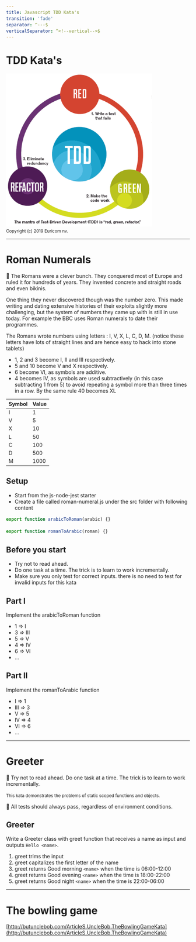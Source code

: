```yaml
---
title: Javascript TDD Kata's
transition: 'fade'
separator: ^---$
verticalSeparator: ^<!--vertical-->$
---
```


# TDD Kata's

<img src="./images/tdd-mantra.gif" width="400px" /><br>
<small>
Copyright (c) 2019 Euricom nv.
</small>

---

# Roman Numerals

📖 The Romans were a clever bunch. They conquered most of Europe and ruled it for hundreds of years. They invented concrete and straight roads and even bikinis.

<!--vertical-->

One thing they never discovered though was the number zero. This made writing and dating extensive histories of their exploits slightly more challenging, but the system of numbers they came up with is still in use today. For example the BBC uses Roman numerals to date their programmes.

<!--vertical-->

The Romans wrote numbers using letters : I, V, X, L, C, D, M. (notice these letters have lots of straight lines and are hence easy to hack into stone tablets)

- 1, 2 and 3 become I, II and III respectively.
- 5 and 10 become V and X respectively.
- 6 become VI, as symbols are additive.
- 4 becomes IV, as symbols are used subtractively (in this case subtracting 1 from 5) to avoid repeating a symbol more than three times in a row. By the same rule 40 becomes XL

<!--vertical-->

| Symbol | Value |
| ------ | ----- |
| I      | 1     |
| V      | 5     |
| X      | 10    |
| L      | 50    |
| C      | 100   |
| D      | 500   |
| M      | 1000  |

<!--vertical-->

## Setup

- Start from the js-node-jest starter
- Create a file called roman-numeral.js under the src folder with following content

```javascript
export function arabicToRoman(arabic) {}

export function romanToArabic(roman) {}
```

<!--vertical-->

## Before you start

- Try not to read ahead.
- Do one task at a time. The trick is to learn to work incrementally.
- Make sure you only test for correct inputs. there is no need to test for invalid inputs for this kata

<!--vertical-->

## Part I

Implement the arabicToRoman function

- 1 => I
- 3 => III
- 5 => V
- 4 => IV
- 6 => VI
- ...

<!--vertical-->

## Part II

Implement the romanToArabic function

- I => 1
- III => 3
- V => 5
- IV => 4
- VI => 6
- ...

---

# Greeter

💪 Try not to read ahead. Do one task at a time. The trick is to learn to work incrementally.

<small>This kata demonstrates the problems of static scoped functions and objects.</small>

🧠 All tests should always pass, regardless of environment conditions.

<!--vertical-->

## Greeter

Write a Greeter class with greet function that receives a name as input and outputs `Hello <name>`.

1. greet trims the input
2. greet capitalizes the first letter of the name
3. greet returns Good morning `<name>` when the time is 06:00-12:00
4. greet returns Good evening `<name>` when the time is 18:00-22:00
5. greet returns Good night `<name>` when the time is 22:00-06:00

---

# The bowling game

[http://butunclebob.com/ArticleS.UncleBob.TheBowlingGameKata](http://butunclebob.com/ArticleS.UncleBob.TheBowlingGameKata)
